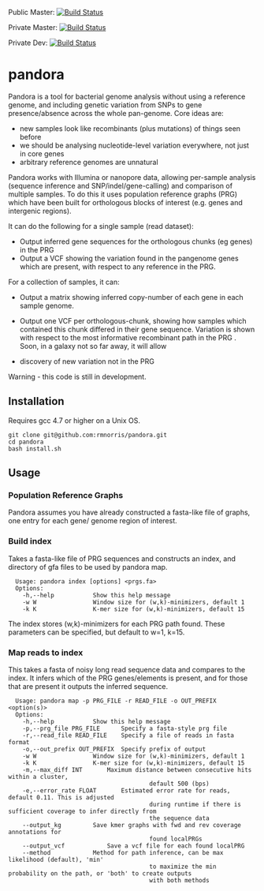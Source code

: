 Public Master: [![Build Status](https://travis-ci.org/rmnorris/pandora.svg?branch=master)](https://travis-ci.org/rmnorris/pandora)

Private Master: [![Build Status](https://travis-ci.com/rmnorris/pandora.svg?token=mxzxNwUzHrkcpsL2i7zU&branch=master)](https://travis-ci.com/rmnorris/pandora)

Private Dev: [![Build Status](https://travis-ci.com/rmnorris/pandora.svg?token=mxzxNwUzHrkcpsL2i7zU&branch=dev)](https://travis-ci.com/rmnorris/pandora)

# pandora
Pandora is a tool for bacterial genome analysis without using a reference genome, and including genetic variation from SNPs to gene presence/absence across the whole pan-genome. Core ideas are:
 - new samples look like recombinants (plus mutations) of things seen before
 - we should be analysing nucleotide-level variation everywhere, not just in core genes
 - arbitrary reference genomes are unnatural


Pandora works with Illumina or nanopore data, allowing per-sample analysis (sequence inference and SNP/indel/gene-calling) and comparison of multiple samples. To do this it uses population reference graphs (PRG) which have been built for orthologous blocks of interest (e.g. genes and intergenic regions). 

It can do the following for a single sample (read dataset):

- Output inferred gene sequences for the orthologous chunks (eg genes) in the PRG
- Output a VCF showing the variation found in the pangenome genes which are present, with respect to any reference in the PRG.

For a collection of samples, it can:

- Output a matrix showing inferred copy-number of each gene in each sample genome.
- Output one VCF per orthologous-chunk, showing how samples which contained this chunk differed in their gene sequence. Variation is shown with respect to the most informative recombinant path in the PRG .
Soon, in a galaxy not so far away, it will allow

 - discovery of new variation not in the PRG


Warning - this code is still in development.

## Installation
Requires gcc 4.7 or higher on a Unix OS.

    git clone git@github.com:rmnorris/pandora.git
    cd pandora
    bash install.sh
    
## Usage
### Population Reference Graphs
Pandora assumes you have already constructed a fasta-like file of graphs, one entry for each gene/ genome region of interest. 

### Build index
Takes a fasta-like file of PRG sequences and constructs an index, and directory of gfa files to be used by pandora map.

      Usage: pandora index [options] <prgs.fa>
      Options:
      	-h,--help			Show this help message
      	-w W				Window size for (w,k)-minimizers, default 1
      	-k K				K-mer size for (w,k)-minimizers, default 15

The index stores (w,k)-minimizers for each PRG path found. These parameters can be specified, but default to w=1, k=15.

### Map reads to index
This takes a fasta of noisy long read sequence data and compares to the index. It infers which of the PRG genes/elements is present, and for those that are present it outputs the inferred sequence.

      Usage: pandora map -p PRG_FILE -r READ_FILE -o OUT_PREFIX <option(s)>
      Options:
      	-h,--help			Show this help message
      	-p,--prg_file PRG_FILE		Specify a fasta-style prg file
      	-r,--read_file READ_FILE	Specify a file of reads in fasta format
      	-o,--out_prefix OUT_PREFIX	Specify prefix of output
      	-w W				Window size for (w,k)-minimizers, default 1
      	-k K				K-mer size for (w,k)-minimizers, default 15
      	-m,--max_diff INT		Maximum distance between consecutive hits within a cluster, 
                                            default 500 (bps)
      	-e,--error_rate FLOAT		Estimated error rate for reads, default 0.11. This is adjusted 
                                            during runtime if there is sufficient coverage to infer directly from 
                                            the sequence data
      	--output_kg			Save kmer graphs with fwd and rev coverage annotations for 
                                            found localPRGs
      	--output_vcf			Save a vcf file for each found localPRG
      	--method			Method for path inference, can be max likelihood (default), 'min' 
                                            to maximize the min probability on the path, or 'both' to create outputs 
                                            with both methods
